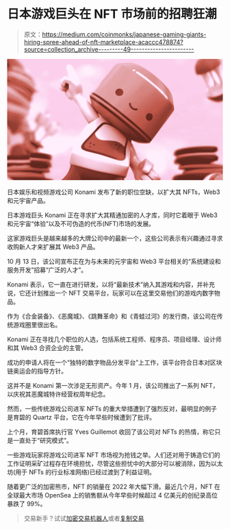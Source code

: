 # 日本游戏巨头在 NFT 市场前的招聘狂潮

> 原文：<https://medium.com/coinmonks/japanese-gaming-giants-hiring-spree-ahead-of-nft-marketplace-acaccc478874?source=collection_archive---------49----------------------->

![](img/2c38d5546ac4736cc45a6efdf99d6241.png)

日本娱乐和视频游戏公司 Konami 发布了新的职位空缺，以扩大其 NFTs，Web3 和元宇宙产品。

日本游戏巨头 Konami 正在寻求扩大其精通加密的人才库，同时它着眼于 Web3 和元宇宙“体验”以及不可伪造的代币(NFT)市场的发展。

这家游戏巨头是越来越多的大牌公司中的最新一个，这些公司表示有兴趣通过寻求收购新人才来扩展其 Web3 产品。

10 月 13 日，该公司宣布正在为与未来的元宇宙和 Web3 平台相关的“系统建设和服务开发”招募“广泛的人才”。

Konami 表示，它一直在进行研发，以将“最新技术”纳入其游戏和内容，并补充说，它还计划推出一个 NFT 交易平台，玩家可以在这里交易他们的游戏内数字物品。

作为《合金装备》、《恶魔城》、《跳舞革命》和《青蛙过河》的发行商，该公司在传统游戏圈里很出名。

Konami 正在寻找几个职位的人选，包括系统工程师、程序员、项目经理、设计师和其 Web3 合资企业的主管。

成功的申请人将在一个“独特的数字物品分发平台”上工作，该平台符合日本对区块链奥运会的指导方针。

这并不是 Konami 第一次涉足无形资产。今年 1 月，该公司推出了一系列 NFT，以庆祝其恶魔城特许经营权周年纪念。

然而，一些传统游戏公司进军 NFTs 的重大举措遭到了强烈反对，最明显的例子是育碧的 Quartz 平台，它在今年早些时候遭到了批评。

上个月，育碧首席执行官 Yves Guillemot 收回了该公司对 NFTs 的热情，称它只是一直处于“研究模式”。

一些游戏玩家将游戏公司进军 NFT 市场视为抢钱之举。人们还对用于铸造它们的工作证明采矿过程存在环境担忧，尽管这些担忧中的大部分可以被消除，因为以太坊(用于 NFTs 的行业标准网络)已经过渡到了利益证明。

随着更广泛的加密熊市，NFT 的销量在 2022 年大幅下滑。最近几个月，NFT 在全球最大市场 OpenSea 上的销售额从今年早些时候超过 4 亿美元的创纪录高位暴跌了 99%。

> 交易新手？试试[加密交易机器人](/coinmonks/crypto-trading-bot-c2ffce8acb2a)或者[复制交易](/coinmonks/top-10-crypto-copy-trading-platforms-for-beginners-d0c37c7d698c)